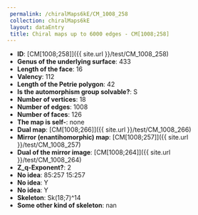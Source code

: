 ```yaml
--- 
 permalink: /chiralMaps6kE/CM_1008_258 
 collection: chiralMaps6kE
 layout: dataEntry
 title: Chiral maps up to 6000 edges - CM[1008;258]
---
```


- **ID**: [CM[1008;258]]({{ site.url }}/test/CM_1008_258)
- **Genus of the underlying surface**: 433
- **Length of the face**: 16
- **Valency**: 112
- **Length of the Petrie polygon**: 42
- **Is the automorphism group solvable?**: S
- **Number of vertices**: 18
- **Number of edges**: 1008
- **Number of faces**: 126
- **The map is self-**: none
- **Dual map**: [CM[1008;266]]({{ site.url }}/test/CM_1008_266)
- **Mirror (enantihomorphic) map**: [CM[1008;257]]({{ site.url }}/test/CM_1008_257)
- **Dual of the mirror image**: [CM[1008;264]]({{ site.url }}/test/CM_1008_264)
- **Z_q-Exponent?**: 2
- **No idea**:  85:257 15:257
- **No idea**: Y
- **No idea**: Y
- **Skeleton**: Sk(18;7)^14
- **Some other kind of skeleton**: nan
